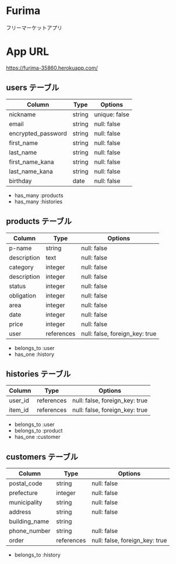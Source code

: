 # Furima 
フリーマーケットアプリ


# App URL
https://furima-35860.herokuapp.com/



## users テーブル

| Column             | Type    | Options       |
| ------------------ | ------- | ------------- |
| nickname           | string  | unique: false |
| email              | string  | null: false   |
| encrypted_password | string  | null: false   |
| first_name         | string  | null: false   |
| last_name          | string  | null: false   |
| first_name_kana    | string  | null: false   |
| last_name_kana     | string  | null: false   |
| birthday           | date    | null: false   |

- has_many :products
- has_many :histories

## products テーブル


| Column             | Type       | Options                        |
| ------------------ | ---------- | ------------------------------ |
| p-name             | string     | null: false                    |
| description        | text       | null: false                    |
| category           | integer    | null: false                    |
| description        | integer    | null: false                    |
| status             | integer    | null: false                    |
| obligation         | integer    | null: false                    |
| area               | integer    | null: false                    |
| date               | integer    | null: false                    |
| price              | integer    | null: false                    |
| user               | references | null: false, foreign_key: true |

- belongs_to :user
- has_one :history

## histories テーブル

| Column          | Type       | Options                        |
| --------------- | ---------- | ------------------------------ |
| user_id         | references | null: false, foreign_key: true |
| item_id         | references | null: false, foreign_key: true |

- belongs_to :user
- belongs_to :product
- has_one :customer

## customers テーブル

| Column         | Type       | Options                        |
| -------------- | ---------- | ------------------------------ |
| postal_code    | string     | null: false                    |
| prefecture     | integer    | null: false                    |
| municipality   | string     | null: false                    |
| address        | string     | null: false                    |
| building_name  | string     |                                |
| phone_number   | string     | null: false                    |
| order          | references | null: false, foreign_key: true |

- belongs_to :history